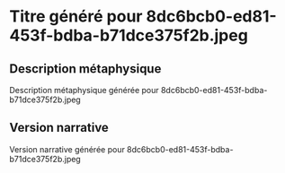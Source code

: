 # Titre généré pour 8dc6bcb0-ed81-453f-bdba-b71dce375f2b.jpeg

## Description métaphysique
Description métaphysique générée pour 8dc6bcb0-ed81-453f-bdba-b71dce375f2b.jpeg

## Version narrative
Version narrative générée pour 8dc6bcb0-ed81-453f-bdba-b71dce375f2b.jpeg
